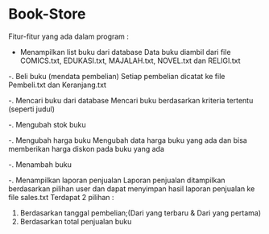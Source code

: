 # Book-Store 
Fitur-fitur yang ada dalam program :
-  Menampilkan list buku dari database
Data buku diambil dari file COMICS.txt, EDUKASI.txt, MAJALAH.txt, NOVEL.txt dan RELIGI.txt

-. Beli buku (mendata pembelian)
Setiap pembelian dicatat ke file Pembeli.txt dan Keranjang.txt

-. Mencari buku dari database
Mencari buku berdasarkan kriteria tertentu (seperti judul)

-. Mengubah stok buku

-. Mengubah harga buku
Mengubah data harga buku yang ada dan bisa memberikan harga diskon pada buku yang ada

-. Menambah buku

-. Menampilkan laporan penjualan
Laporan penjualan ditampilkan berdasarkan pilihan user dan dapat menyimpan hasil laporan penjualan ke file sales.txt
Terdapat 2 pilihan :
1. Berdasarkan tanggal pembelian;(Dari yang terbaru
& Dari yang pertama)
2. Berdasarkan total penjualan buku
